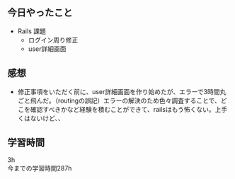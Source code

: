 ## 今日やったこと
- Rails 課題 
  - ログイン周り修正
  - user詳細画面

## 感想
- 修正事項をいただく前に、user詳細画面を作り始めたが、エラーで3時間丸ごと飛んだ。（routingの誤記）エラーの解決のため色々調査することで、どこを確認すべきかなど経験を積むことができて、railsはもう怖くない。上手くはないけど、、


## 学習時間
3h  
今までの学習時間287h 

